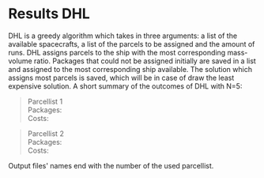 # Results DHL

DHL is a greedy algorithm which takes in three arguments: a list of the available spacecrafts, a list of the parcels to be assigned and the amount of runs. DHL assigns parcels to the ship with the most corresponding mass-volume ratio. Packages that could not be assigned initially are saved in a list and assigned to the most corresponding ship available. The solution which assigns most parcels is saved, which will be in case of draw the least expensive solution. A short summary of the outcomes of DHL with N=5:

> Parcellist 1\
> Packages: \
> Costs: 

> Parcellist 2\
> Packages: \
> Costs: 

Output files' names end with the number of the used parcellist.
